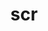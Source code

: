 ---
title: "scr"
layout: cache
categories: [package, develop-2023-06-25]
meta: {"versions": ["2.0.0", "3.0.1"], "compilers": ["gcc@=11.1.0", "gcc@=11.3.0", "gcc@=7.5.0"], "oss": ["ubuntu18.04", "ubuntu20.04", "ubuntu22.04"], "platforms": ["linux"], "targets": ["ppc64le", "x86_64_v3"], "stacks": ["e4s", "e4s-power", "radiuss", "root", "tutorial"], "num_specs": 4, "num_specs_by_stack": {"root": 4, "e4s-power": 1, "tutorial": 1, "e4s": 1, "radiuss": 1}}
spec_details: [{"hash": "4m5ludnfl7aqxum6ywdch64tce55allc", "compiler": "gcc@=11.1.0", "versions": ["3.0.1"], "os": "ubuntu20.04", "platform": "linux", "target": "ppc64le", "variants": ["+bbapi", "~bbapi_fallback", "build_system=cmake", "build_type=Release", "cache_base=/dev/shm", "cntl_base=/dev/shm", "copy_config=none", "~dw", "+examples", "file_lock=FLOCK", "+fortran", "generator=make", "~ipo", "+libyogrt", "+pdsh", "resource_manager=SLURM", "scr_config=scr.conf", "+shared", "+tests"], "stacks": ["root", "e4s-power"], "size": "-", "tarball": "https://binaries.spack.io/releases/develop-2023-06-25/build_cache/linux-ubuntu20.04-ppc64le/gcc-11.1.0/scr-3.0.1/linux-ubuntu20.04-ppc64le-gcc-11.1.0-scr-3.0.1-4m5ludnfl7aqxum6ywdch64tce55allc.spack"}, {"hash": "o4bi6ywrzs74lshczywoexjfohpgveb5", "compiler": "gcc@=11.3.0", "versions": ["2.0.0"], "os": "ubuntu22.04", "platform": "linux", "target": "x86_64_v3", "variants": ["async_api=NONE", "build_system=cmake", "build_type=Release", "cache_base=/dev/shm", "cntl_base=/dev/shm", "copy_config=none", "+dtcmp", "file_lock=FLOCK", "~fortran", "generator=make", "~ipo", "+libyogrt", "resource_manager=SLURM", "scr_config=scr.conf"], "stacks": ["tutorial", "root"], "size": "-", "tarball": "https://binaries.spack.io/releases/develop-2023-06-25/build_cache/linux-ubuntu22.04-x86_64_v3/gcc-11.3.0/scr-2.0.0/linux-ubuntu22.04-x86_64_v3-gcc-11.3.0-scr-2.0.0-o4bi6ywrzs74lshczywoexjfohpgveb5.spack"}, {"hash": "b5wxi4wb4wy5jtvjy7qgrowaybvzw4a4", "compiler": "gcc@=11.1.0", "versions": ["3.0.1"], "os": "ubuntu20.04", "platform": "linux", "target": "x86_64_v3", "variants": ["+bbapi", "~bbapi_fallback", "build_system=cmake", "build_type=Release", "cache_base=/dev/shm", "cntl_base=/dev/shm", "copy_config=none", "~dw", "+examples", "file_lock=FLOCK", "+fortran", "generator=make", "~ipo", "+libyogrt", "+pdsh", "resource_manager=SLURM", "scr_config=scr.conf", "+shared", "+tests"], "stacks": ["root", "e4s"], "size": "-", "tarball": "https://binaries.spack.io/releases/develop-2023-06-25/build_cache/linux-ubuntu20.04-x86_64_v3/gcc-11.1.0/scr-3.0.1/linux-ubuntu20.04-x86_64_v3-gcc-11.1.0-scr-3.0.1-b5wxi4wb4wy5jtvjy7qgrowaybvzw4a4.spack"}, {"hash": "6urnwsgloilgtswmkrklbacandc7dcoy", "compiler": "gcc@=7.5.0", "versions": ["3.0.1"], "os": "ubuntu18.04", "platform": "linux", "target": "x86_64_v3", "variants": ["+bbapi", "~bbapi_fallback", "build_system=cmake", "build_type=Release", "cache_base=/dev/shm", "cntl_base=/dev/shm", "copy_config=none", "~dw", "+examples", "file_lock=FLOCK", "+fortran", "generator=make", "~ipo", "+libyogrt", "+pdsh", "resource_manager=SLURM", "scr_config=scr.conf", "+shared", "+tests"], "stacks": ["root", "radiuss"], "size": "-", "tarball": "https://binaries.spack.io/releases/develop-2023-06-25/build_cache/linux-ubuntu18.04-x86_64_v3/gcc-7.5.0/scr-3.0.1/linux-ubuntu18.04-x86_64_v3-gcc-7.5.0-scr-3.0.1-6urnwsgloilgtswmkrklbacandc7dcoy.spack"}]
---